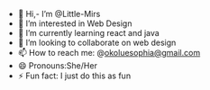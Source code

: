 - 👋 Hi,- I’m @Little-Mirs
- 👀 I’m interested in Web Design
- 🌱 I’m currently learning react and java
- 💞️ I’m looking to collaborate on web design
- 📫 How to reach me: @okoluesophia@gmail.com
- 😄 Pronouns:She/Her
- ⚡ Fun fact: I just do this as fun

<!---
Little-Mirs/Little-Mirs is a ✨ special ✨ repository because its `README.md` (this file) appears on your GitHub profile.
You can click the Preview link to take a look at your changes.
--->
